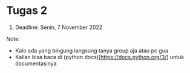 # Tugas 2
1. Deadline: Senin, 7 November 2022

*Note:*
- Kalo ada yang bingung langsung tanya group aja atau pc gua
- Kalian bisa baca di (python docs)[https://docs.python.org/3/] untuk documentasinya